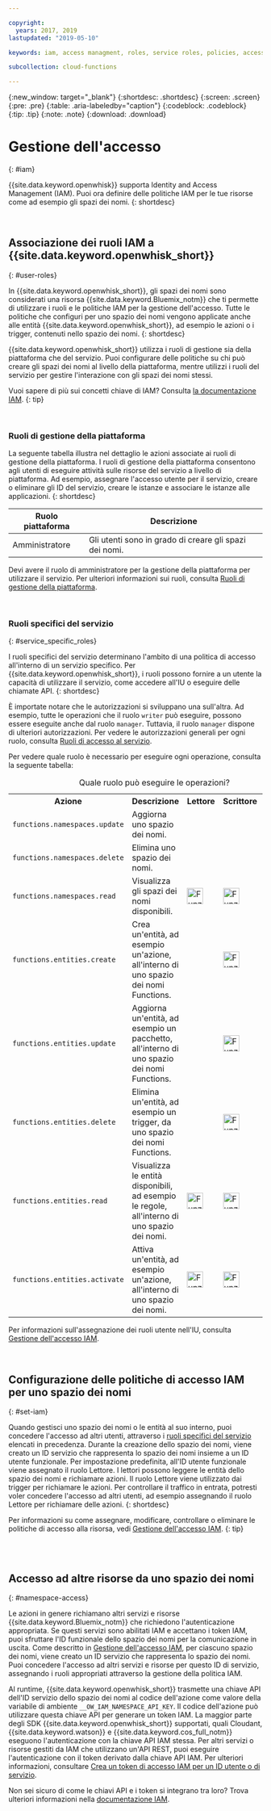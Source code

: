 ```yaml
---

copyright:
  years: 2017, 2019
lastupdated: "2019-05-10"

keywords: iam, access managment, roles, service roles, policies, access

subcollection: cloud-functions

---
```



{:new_window: target="_blank"}
{:shortdesc: .shortdesc}
{:screen: .screen}
{:pre: .pre}
{:table: .aria-labeledby="caption"}
{:codeblock: .codeblock}
{:tip: .tip}
{:note: .note}
{:download: .download}


# Gestione dell'accesso
{: #iam}

{{site.data.keyword.openwhisk}} supporta Identity and Access Management (IAM). Puoi ora definire delle politiche IAM per le tue risorse come ad esempio gli spazi dei nomi.
{: shortdesc}

</br>

## Associazione dei ruoli IAM a {{site.data.keyword.openwhisk_short}}
{: #user-roles}

In {{site.data.keyword.openwhisk_short}}, gli spazi dei nomi sono considerati una risorsa {{site.data.keyword.Bluemix_notm}} che ti permette di utilizzare i ruoli e le politiche IAM per la gestione dell'accesso. Tutte le politiche che configuri per uno spazio dei nomi vengono applicate anche alle entità {{site.data.keyword.openwhisk_short}}, ad esempio le azioni o i trigger, contenuti nello spazio dei nomi.
{: shortdesc}

{{site.data.keyword.openwhisk_short}} utilizza i ruoli di gestione sia della piattaforma che del servizio. Puoi configurare delle politiche su chi può creare gli spazi dei nomi al livello della piattaforma, mentre utilizzi i ruoli del servizio per gestire l'interazione con gli spazi dei nomi stessi.

Vuoi sapere di più sui concetti chiave di IAM? Consulta [la documentazione IAM](/docs/iam?topic=iam-iamconcepts#iamconcepts).
{: tip}

</br>

### Ruoli di gestione della piattaforma

La seguente tabella illustra nel dettaglio le azioni associate ai ruoli di gestione della piattaforma. I ruoli di gestione della piattaforma consentono agli utenti di eseguire attività sulle risorse del servizio a livello di piattaforma. Ad esempio, assegnare l'accesso utente per il servizio, creare o eliminare gli ID del servizio, creare le istanze e associare le istanze alle applicazioni.
{: shortdesc}

<table>
  <thead>
    <tr>
      <th>Ruolo piattaforma</th>
      <th>Descrizione</th>
    </tr>
  </thead>
  <tbody>
    <tr>
      <td>Amministratore</td>
      <td>Gli utenti sono in grado di creare gli spazi dei nomi.</td>
    </tr>
  </tbody>
</table>

Devi avere il ruolo di amministratore per la gestione della piattaforma per utilizzare il servizio. Per ulteriori informazioni sui ruoli, consulta [Ruoli di gestione della piattaforma](/docs/iam?topic=iam-userroles).

</br>

### Ruoli specifici del servizio
{: #service_specific_roles}

I ruoli specifici del servizio determinano l'ambito di una politica di accesso all'interno di un servizio specifico. Per {{site.data.keyword.openwhisk_short}}, i ruoli possono fornire a un utente la capacità di utilizzare il servizio, come accedere all'IU o eseguire delle chiamate API.
{: shortdesc}


È importate notare che le autorizzazioni si sviluppano una sull'altra. Ad esempio, tutte le operazioni che il ruolo `writer` può eseguire, possono essere eseguite anche dal ruolo `manager`. Tuttavia, il ruolo `manager` dispone di ulteriori autorizzazioni. Per vedere le autorizzazioni generali per ogni ruolo, consulta [Ruoli di accesso al servizio](/docs/iam?topic=iam-userroles).

Per vedere quale ruolo è necessario per eseguire ogni operazione, consulta la seguente tabella:

<table><caption>Quale ruolo può eseguire le operazioni?</caption>
  <tr>
    <th style="width:150px">Azione</th>
    <th style="width:2500px">Descrizione</th>
    <th style="width:50px">Lettore</th>
    <th style="width:50px">Scrittore</th>
    <th style="width:50px">Gestore</th>
  </tr>
  <tr>
    <td><code>functions.namespaces.update</code></td>
    <td>Aggiorna uno spazio dei nomi.</td>
    <td></td>
    <td></td>
    <td><img src="images/confirm.png" width="32" alt="Funzione disponibile" style="width:32px;" /></td>
  </tr>
  <tr>
    <td><code>functions.namespaces.delete</code></td>
    <td>Elimina uno spazio dei nomi.</td>
    <td></td>
    <td></td>
    <td><img src="images/confirm.png" width="32" alt="Funzione disponibile" style="width:32px;" /></td>
  </tr>
  <tr>
    <td><code>functions.namespaces.read</code></td>
    <td>Visualizza gli spazi dei nomi disponibili.</td>
    <td><img src="images/confirm.png" width="32" alt="Funzione disponibile" style="width:32px;" /></td>
    <td><img src="images/confirm.png" width="32" alt="Funzione disponibile" style="width:32px;" /></td>
    <td><img src="images/confirm.png" width="32" alt="Funzione disponibile" style="width:32px;" /></td>
  </tr>
  <tr>
    <td><code>functions.entities.create</code></td>
    <td>Crea un'entità, ad esempio un'azione, all'interno di uno spazio dei nomi Functions.</td>
    <td> </td>
    <td><img src="images/confirm.png" width="32" alt="Funzione disponibile" style="width:32px;" /></td>
    <td><img src="images/confirm.png" width="32" alt="Funzione disponibile" style="width:32px;" /></td>
  </tr>
  <tr>
    <td><code>functions.entities.update</code></td>
    <td>Aggiorna un'entità, ad esempio un pacchetto, all'interno di uno spazio dei nomi Functions.</td>
    <td> </td>
    <td><img src="images/confirm.png" width="32" alt="Funzione disponibile" style="width:32px;" /></td>
    <td><img src="images/confirm.png" width="32" alt="Funzione disponibile" style="width:32px;" /></td>
  </tr>
  <tr>
    <td><code>functions.entities.delete</code></td>
    <td>Elimina un'entità, ad esempio un trigger, da uno spazio dei nomi Functions.</td>
    <td> </td>
    <td><img src="images/confirm.png" width="32" alt="Funzione disponibile" style="width:32px;" /></td>
    <td><img src="images/confirm.png" width="32" alt="Funzione disponibile" style="width:32px;" /></td>
  </tr>
  <tr>
    <td><code>functions.entities.read</code></td>
    <td>Visualizza le entità disponibili, ad esempio le regole, all'interno di uno spazio dei nomi.</td>
    <td><img src="images/confirm.png" width="32" alt="Funzione disponibile" style="width:32px;" /></td>
    <td><img src="images/confirm.png" width="32" alt="Funzione disponibile" style="width:32px;" /></td>
    <td><img src="images/confirm.png" width="32" alt="Funzione disponibile" style="width:32px;" /></td>
  </tr>
  <tr>
    <td><code>functions.entities.activate</code></td>
    <td>Attiva un'entità, ad esempio un'azione, all'interno di uno spazio dei nomi.</td>
    <td><img src="images/confirm.png" width="32" alt="Funzione disponibile" style="width:32px;" /></td>
    <td><img src="images/confirm.png" width="32" alt="Funzione disponibile" style="width:32px;" /></td>
    <td><img src="images/confirm.png" width="32" alt="Funzione disponibile" style="width:32px;" /></td>
  </tr>
</table>

Per informazioni sull'assegnazione dei ruoli utente nell'IU, consulta [Gestione dell'accesso IAM](/docs/iam?topic=iam-iammanidaccser#iammanidaccser).

</br>


## Configurazione delle politiche di accesso IAM per uno spazio dei nomi
{: #set-iam}

Quando gestisci uno spazio dei nomi o le entità al suo interno, puoi concedere l'accesso ad altri utenti, attraverso i [ruoli specifici del servizio](#service_specific_roles) elencati in precedenza. Durante la creazione dello spazio dei nomi, viene creato un ID servizio che rappresenta lo spazio dei nomi insieme a un ID utente funzionale. Per impostazione predefinita, all'ID utente funzionale viene assegnato il ruolo Lettore. I lettori possono leggere le entità dello spazio dei nomi e richiamare azioni. Il ruolo Lettore viene utilizzato dai trigger per richiamare le azioni. Per controllare il traffico in entrata, potresti voler concedere l'accesso ad altri utenti, ad esempio assegnando il ruolo Lettore per richiamare delle azioni.
{: shortdesc}

Per informazioni su come assegnare, modificare, controllare o eliminare le politiche di accesso alla risorsa, vedi [Gestione dell'accesso IAM](/docs/iam?topic=iam-iammanidaccser#iammanidaccser).
{: tip}




</br>
</br>

## Accesso ad altre risorse da uno spazio dei nomi
{: #namespace-access}

Le azioni in genere richiamano altri servizi e risorse {{site.data.keyword.Bluemix_notm}} che richiedono l'autenticazione appropriata.
Se questi servizi sono abilitati IAM e accettano i token IAM, puoi sfruttare l'ID funzionale dello spazio dei nomi per la comunicazione in uscita.
Come descritto in [Gestione dell'accesso IAM](/docs/iam?topic=iam-iammanidaccser#iammanidaccser), per ciascuno spazio dei nomi, viene creato un ID servizio che rappresenta lo spazio dei nomi. Puoi concedere l'accesso ad altri servizi e risorse per questo ID di servizio, assegnando i ruoli appropriati attraverso la gestione della politica IAM.

Al runtime, {{site.data.keyword.openwhisk_short}} trasmette una chiave API dell'ID servizio dello spazio dei nomi al codice dell'azione come valore della variabile di ambiente `__OW_IAM_NAMESPACE_API_KEY`. Il codice dell'azione può utilizzare questa chiave API per generare un token IAM. La maggior parte degli SDK {{site.data.keyword.openwhisk_short}} supportati, quali Cloudant, {{site.data.keyword.watson}} e {{site.data.keyword.cos_full_notm}} eseguono l'autenticazione con la chiave API IAM stessa. Per altri servizi o risorse gestiti da IAM che utilizzano un'API REST, puoi eseguire l'autenticazione con il token derivato dalla chiave API IAM. Per ulteriori informazioni, consultare [Crea un token di accesso IAM per un ID utente o di servizio](/apidocs/iam-identity-token-api#create-an-iam-access-token-for-a-user-or-service-i).

Non sei sicuro di come le chiavi API e i token si integrano tra loro? Trova ulteriori informazioni nella [documentazione IAM](/docs/iam?topic=iam-iamapikeysforservices).

